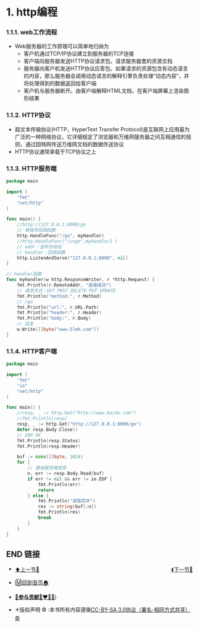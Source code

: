 # 1. http编程

### 1.1.1. web工作流程

- Web服务器的工作原理可以简单地归纳为
  - 客户机通过TCP/IP协议建立到服务器的TCP连接
  - 客户端向服务器发送HTTP协议请求包，请求服务器里的资源文档
  - 服务器向客户机发送HTTP协议应答包，如果请求的资源包含有动态语言的内容，那么服务器会调用动态语言的解释引擎负责处理“动态内容”，并将处理得到的数据返回给客户端
  - 客户机与服务器断开。由客户端解释HTML文档，在客户端屏幕上渲染图形结果

### 1.1.2. HTTP协议

- 超文本传输协议(HTTP，HyperText Transfer Protocol)是互联网上应用最为广泛的一种网络协议，它详细规定了浏览器和万维网服务器之间互相通信的规则，通过因特网传送万维网文档的数据传送协议
- HTTP协议通常承载于TCP协议之上

### 1.1.3. HTTP服务端

```go
package main

import (
    "fmt"
    "net/http"
)

func main() {
    //http://127.0.0.1:8000/go
    // 单独写回调函数
    http.HandleFunc("/go", myHandler)
    //http.HandleFunc("/ungo",myHandler2 )
    // addr：监听的地址
    // handler：回调函数
    http.ListenAndServe("127.0.0.1:8000", nil)
}

// handler函数
func myHandler(w http.ResponseWriter, r *http.Request) {
    fmt.Println(r.RemoteAddr, "连接成功")
    // 请求方式：GET POST DELETE PUT UPDATE
    fmt.Println("method:", r.Method)
    // /go
    fmt.Println("url:", r.URL.Path)
    fmt.Println("header:", r.Header)
    fmt.Println("body:", r.Body)
    // 回复
    w.Write([]byte("www.5lmh.com"))
}
```

### 1.1.4. HTTP客户端

```go
package main

import (
    "fmt"
    "io"
    "net/http"
)

func main() {
    //resp, _ := http.Get("http://www.baidu.com")
    //fmt.Println(resp)
    resp, _ := http.Get("http://127.0.0.1:8000/go")
    defer resp.Body.Close()
    // 200 OK
    fmt.Println(resp.Status)
    fmt.Println(resp.Header)

    buf := make([]byte, 1024)
    for {
        // 接收服务端信息
        n, err := resp.Body.Read(buf)
        if err != nil && err != io.EOF {
            fmt.Println(err)
            return
        } else {
            fmt.Println("读取完毕")
            res := string(buf[:n])
            fmt.Println(res)
            break
        }
    }
}
```

## END 链接
<ul><li><div><a href = '5.md' style='float:left'>⬆️上一节🔗</a><a href = '7.md' style='float: right'>⬇️下一节🔗</a></div></li></ul>

+ [Ⓜ️回到首页🏠](../README.md)

+ [**🫵参与贡献💞❤️‍🔥💖**](https://nsddd.top/archives/contributors))

+ ✴️版权声明 &copy; :本书所有内容遵循[CC-BY-SA 3.0协议（署名-相同方式共享）&copy;](http://zh.wikipedia.org/wiki/Wikipedia:CC-by-sa-3.0协议文本) 

